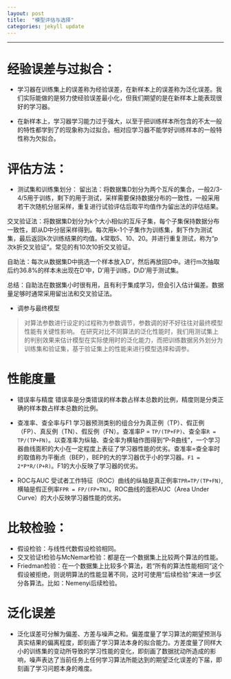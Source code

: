 ```yaml
---
layout: post
title:  "模型评估与选择"
categories: jekyll update
---
```


_______________________________________________________________________________

# 经验误差与过拟合：

* 学习器在训练集上的误差称为经验误差，在新样本上的误差称为泛化误差。我们实际能做的是努力使经验误差最小化，但我们期望的是在新样本上能表现很好的学习器。
       
* 在新样本上，学习器学习能力过于强大，以至于把训练样本所包含的不太一般的特性都学到了的现象称为过拟合。相对应学习器不能学好训练样本的一般特性称为欠拟合。

# 评估方法：
* 测试集和训练集划分：
留出法：将数据集D划分为两个互斥的集合，一般2/3-4/5用于训练，剩下的用于测试，采样需要保持数据分布的一致性，一般采用若干次随机分层采样，重复进行试验评估后取平均值作为留出法的评估结果。
       
交叉验证法：将数据集D划分为k个大小相似的互斥子集，每个子集保持数据分布一致性，即从D中分层采样得到。每次用k-1个子集作为训练集，剩下作为测试集，最后返回k次训练结果的均值。k常取5、10、20。并进行重复测试，称为“p次k折交叉验证”。常见的有10次10折交叉验证。
      
自助法：每次从数据集D中挑选一个样本放入D’，然后再放回D中。进行m次抽取后约36.8%的样本未出现在D’中，D’用于训练，D\D’用于测试集。
      
总结：自助法在数据集小时很有用，且有利于集成学习，但会引入估计偏差。数据量足够时通常采用留出法和交叉验证法。

* 调参与最终模型
> 对算法参数进行设定的过程称为参数调节，参数调的好不好往往对最终模型性能有关键性影响。
> 在研究对比不同算法的泛化性能时，我们用测试集上的判别效果来估计模型在实际使用时的泛化能力，而把训练数据另外划分为训练集和验证集，基于验证集上的性能来进行模型选择和调参。

# 性能度量
* 错误率与精度
错误率是分类错误的样本数占样本总数的比例，精度则是分类正确的样本数占样本总数的比例。

* 查准率、查全率与F1
学习器预测类别的组合分为真正例（TP）、假正例（FP）、真反例（TN）、假反例（FN）。查准率P = `TP/(TP+FP)`、查全率`R = TP/(TP+FN)`。以查准率为纵轴、查全率为横轴作图得到“P-R曲线”，一个学习器曲线面积的大小在一定程度上表征了学习器性能的优劣。查准率=查全率时的取值称为平衡点（BEP），BEP的大的学习器优于小的学习器。`F1 = 2*P*R/(P+R)`。F1的大小反映了学习器的优劣。

* ROC与AUC
受试者工作特征（ROC）曲线的纵轴是真正例率`TPR=TP/(TP+FN)`,横轴是假正例率`FPR = FP/(FP+TN)`。ROC曲线的面积AUC（Area Under Curve）的大小反映学习器性能的优劣。

# 比较检验：
* 假设检验：与线性代数假设检验相同。
* 交叉验证t检验与McNemar检验：都是在一个数据集上比较两个算法的性能。
* Friedman检验：在一个数据集上比较多个算法，若“所有的算法性能相同”这个假设被拒绝，则说明算法的性能显著不同，这时可使用“后续检验”来进一步区分各算法。比如：Nemenyi后续检验。

# 泛化误差

* 泛化误差可分解为偏差、方差与噪声之和。偏差度量了学习算法的期望预测与真实结果的偏离程度，即刻画了学习算法本身的拟合能力。方差度量了同样大小的训练集的变动所导致的学习性能的变化，即刻画了数据扰动所造成的影响，噪声表达了当前任务上任何学习算法所能达到的期望泛化误差的下届，即刻画了学习问题本身的难度。

